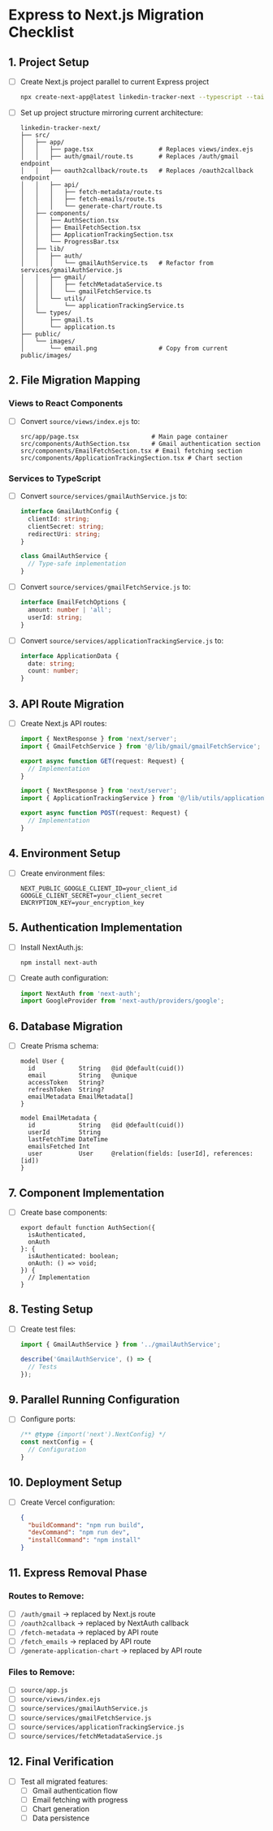 # Express to Next.js Migration Checklist

## 1. Project Setup
- [ ] Create Next.js project parallel to current Express project
  ```bash
  npx create-next-app@latest linkedin-tracker-next --typescript --tailwind --eslint
  ```

- [ ] Set up project structure mirroring current architecture:
  ```
  linkedin-tracker-next/
  ├── src/
  │   ├── app/
  │   │   ├── page.tsx                  # Replaces views/index.ejs
  │   │   ├── auth/gmail/route.ts       # Replaces /auth/gmail endpoint
  │   │   ├── oauth2callback/route.ts   # Replaces /oauth2callback endpoint
  │   │   ├── api/
  │   │   │   ├── fetch-metadata/route.ts
  │   │   │   ├── fetch-emails/route.ts
  │   │   │   └── generate-chart/route.ts
  │   ├── components/
  │   │   ├── AuthSection.tsx
  │   │   ├── EmailFetchSection.tsx
  │   │   ├── ApplicationTrackingSection.tsx
  │   │   └── ProgressBar.tsx
  │   ├── lib/
  │   │   ├── auth/
  │   │   │   └── gmailAuthService.ts   # Refactor from services/gmailAuthService.js
  │   │   ├── gmail/
  │   │   │   ├── fetchMetadataService.ts
  │   │   │   └── gmailFetchService.ts
  │   │   └── utils/
  │   │       └── applicationTrackingService.ts
  │   └── types/
  │       ├── gmail.ts
  │       └── application.ts
  ├── public/
  │   └── images/
  │       └── email.png                 # Copy from current public/images/
  ```

## 2. File Migration Mapping
### Views to React Components
- [ ] Convert `source/views/index.ejs` to:
  ```
  src/app/page.tsx                    # Main page container
  src/components/AuthSection.tsx      # Gmail authentication section
  src/components/EmailFetchSection.tsx # Email fetching section
  src/components/ApplicationTrackingSection.tsx # Chart section
  ```

### Services to TypeScript
- [ ] Convert `source/services/gmailAuthService.js` to:
  ```typescript:src/lib/auth/gmailAuthService.ts
  interface GmailAuthConfig {
    clientId: string;
    clientSecret: string;
    redirectUri: string;
  }
  
  class GmailAuthService {
    // Type-safe implementation
  }
  ```

- [ ] Convert `source/services/gmailFetchService.js` to:
  ```typescript:src/lib/gmail/gmailFetchService.ts
  interface EmailFetchOptions {
    amount: number | 'all';
    userId: string;
  }
  ```

- [ ] Convert `source/services/applicationTrackingService.js` to:
  ```typescript:src/lib/utils/applicationTrackingService.ts
  interface ApplicationData {
    date: string;
    count: number;
  }
  ```

## 3. API Route Migration
- [ ] Create Next.js API routes:
  ```typescript:src/app/api/fetch-emails/route.ts
  import { NextResponse } from 'next/server';
  import { GmailFetchService } from '@/lib/gmail/gmailFetchService';
  
  export async function GET(request: Request) {
    // Implementation
  }
  ```

  ```typescript:src/app/api/generate-chart/route.ts
  import { NextResponse } from 'next/server';
  import { ApplicationTrackingService } from '@/lib/utils/applicationTrackingService';
  
  export async function POST(request: Request) {
    // Implementation
  }
  ```

## 4. Environment Setup
- [ ] Create environment files:
  ```plaintext:.env.local
  NEXT_PUBLIC_GOOGLE_CLIENT_ID=your_client_id
  GOOGLE_CLIENT_SECRET=your_client_secret
  ENCRYPTION_KEY=your_encryption_key
  ```

## 5. Authentication Implementation
- [ ] Install NextAuth.js:
  ```bash
  npm install next-auth
  ```

- [ ] Create auth configuration:
  ```typescript:src/app/api/auth/[...nextauth]/route.ts
  import NextAuth from 'next-auth';
  import GoogleProvider from 'next-auth/providers/google';
  ```

## 6. Database Migration
- [ ] Create Prisma schema:
  ```prisma:prisma/schema.prisma
  model User {
    id            String   @id @default(cuid())
    email         String   @unique
    accessToken   String?
    refreshToken  String?
    emailMetadata EmailMetadata[]
  }

  model EmailMetadata {
    id            String   @id @default(cuid())
    userId        String
    lastFetchTime DateTime
    emailsFetched Int
    user          User     @relation(fields: [userId], references: [id])
  }
  ```

## 7. Component Implementation
- [ ] Create base components:
  ```typescript:src/components/AuthSection.tsx
  export default function AuthSection({
    isAuthenticated,
    onAuth
  }: {
    isAuthenticated: boolean;
    onAuth: () => void;
  }) {
    // Implementation
  }
  ```

## 8. Testing Setup
- [ ] Create test files:
  ```typescript:src/lib/auth/__tests__/gmailAuthService.test.ts
  import { GmailAuthService } from '../gmailAuthService';
  
  describe('GmailAuthService', () => {
    // Tests
  });
  ```

## 9. Parallel Running Configuration
- [ ] Configure ports:
  ```typescript:next.config.js
  /** @type {import('next').NextConfig} */
  const nextConfig = {
    // Configuration
  }
  ```

## 10. Deployment Setup
- [ ] Create Vercel configuration:
  ```json:vercel.json
  {
    "buildCommand": "npm run build",
    "devCommand": "npm run dev",
    "installCommand": "npm install"
  }
  ```

## 11. Express Removal Phase
### Routes to Remove:
- [ ] `/auth/gmail` -> replaced by Next.js route
- [ ] `/oauth2callback` -> replaced by NextAuth callback
- [ ] `/fetch-metadata` -> replaced by API route
- [ ] `/fetch_emails` -> replaced by API route
- [ ] `/generate-application-chart` -> replaced by API route

### Files to Remove:
- [ ] `source/app.js`
- [ ] `source/views/index.ejs`
- [ ] `source/services/gmailAuthService.js`
- [ ] `source/services/gmailFetchService.js`
- [ ] `source/services/applicationTrackingService.js`
- [ ] `source/services/fetchMetadataService.js`

## 12. Final Verification
- [ ] Test all migrated features:
  - [ ] Gmail authentication flow
  - [ ] Email fetching with progress
  - [ ] Chart generation
  - [ ] Data persistence